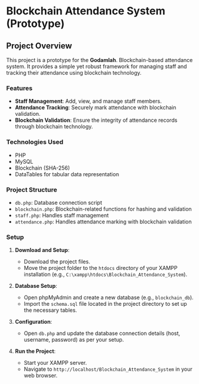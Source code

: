 # Blockchain Attendance System (Prototype)

## Project Overview

This project is a prototype for the **Godamlah**. Blockchain-based attendance system. It provides a simple yet robust framework for managing staff and tracking their attendance using blockchain technology.

### Features

- **Staff Management**: Add, view, and manage staff members.
- **Attendance Tracking**: Securely mark attendance with blockchain validation.
- **Blockchain Validation**: Ensure the integrity of attendance records through blockchain technology.

### Technologies Used

- PHP
- MySQL
- Blockchain (SHA-256)
- DataTables for tabular data representation

### Project Structure

- `db.php`: Database connection script
- `blockchain.php`: Blockchain-related functions for hashing and validation
- `staff.php`: Handles staff management
- `attendance.php`: Handles attendance marking with blockchain validation

### Setup

1. **Download and Setup**:
   - Download the project files.
   - Move the project folder to the `htdocs` directory of your XAMPP installation (e.g., `C:\xampp\htdocs\Blockchain_Attendance_System`).

2. **Database Setup**:
   - Open phpMyAdmin and create a new database (e.g., `blockchain_db`).
   - Import the `schema.sql` file located in the project directory to set up the necessary tables.

3. **Configuration**:
   - Open `db.php` and update the database connection details (host, username, password) as per your setup.

4. **Run the Project**:
   - Start your XAMPP server.
   - Navigate to `http://localhost/Blockchain_Attendance_System` in your web browser.

